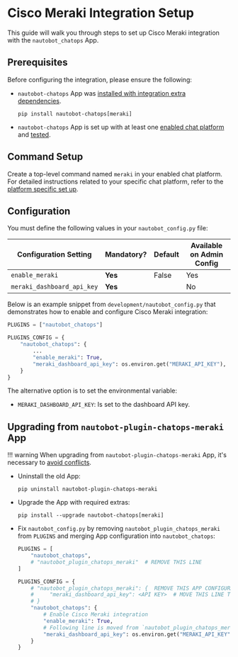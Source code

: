 # Cisco Meraki Integration Setup

This guide will walk you through steps to set up Cisco Meraki integration with the `nautobot_chatops` App.

## Prerequisites

Before configuring the integration, please ensure the following:

- `nautobot-chatops` App was [installed with integration extra dependencies](./../install.md#installation-guide).
    ```shell
    pip install nautobot-chatops[meraki]
    ```
- `nautobot-chatops` App is set up with at least one [enabled chat platform](./../install.md#chat-platforms-configuration) and [tested](./../install.md#test-your-chatbot).

## Command Setup

Create a top-level command named `meraki` in your enabled chat platform. For detailed instructions related to your specific chat platform, refer to the [platform specific set up](./../install.md#chat-platforms-configuration).

## Configuration

You must define the following values in your `nautobot_config.py` file:

| Configuration Setting | Mandatory? | Default | Available on Admin Config |
| --------------------- | ---------- | ------- | ------------------------- |
| `enable_meraki` | **Yes** | False | Yes |
| `meraki_dashboard_api_key` | **Yes** | | No |

Below is an example snippet from `development/nautobot_config.py` that demonstrates how to enable and configure Cisco Meraki integration:

```python
PLUGINS = ["nautobot_chatops"]

PLUGINS_CONFIG = {
    "nautobot_chatops": {
        ...
        "enable_meraki": True,
        "meraki_dashboard_api_key": os.environ.get("MERAKI_API_KEY"),
    }
}
```

The alternative option is to set the environmental variable:

- `MERAKI_DASHBOARD_API_KEY`: Is set to the dashboard API key.

## Upgrading from `nautobot-plugin-chatops-meraki` App

!!! warning
    When upgrading from `nautobot-plugin-chatops-meraki` App, it's necessary to [avoid conflicts](../install.md#potential-apps-conflicts).

- Uninstall the old App:
    ```shell
    pip uninstall nautobot-plugin-chatops-meraki
    ```
- Upgrade the App with required extras:
    ```shell
    pip install --upgrade nautobot-chatops[meraki]
    ```
- Fix `nautobot_config.py` by removing `nautobot_plugin_chatops_meraki` from `PLUGINS` and merging App configuration into `nautobot_chatops`:
    ```python
    PLUGINS = [
        "nautobot_chatops",
        # "nautobot_plugin_chatops_meraki"  # REMOVE THIS LINE
    ]

    PLUGINS_CONFIG = {
        # "nautobot_plugin_chatops_meraki": {  REMOVE THIS APP CONFIGURATION
        #     "meraki_dashboard_api_key": <API KEY>  # MOVE THIS LINE TO `nautobot_chatops` SECTION
        # }
        "nautobot_chatops": {
            # Enable Cisco Meraki integration
            "enable_meraki": True,
            # Following line is moved from `nautobot_plugin_chatops_meraki`
            "meraki_dashboard_api_key": os.environ.get("MERAKI_API_KEY"),
        }
    }
    ```
